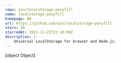 ```yaml
---
repo: azu/localstorage-ponyfill
name: localstorage-ponyfill
homepage: NA
url: https://github.com/azu/localstorage-ponyfill
stars: 56
starredAt: 2021-11-21T21:10:09Z
description: |-
    Universal LocalStorage for browser and Node.js.
---
```


[object Object]
